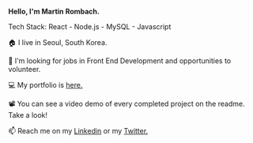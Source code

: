 **Hello, I'm Martin Rombach.** 

Tech Stack:
React - Node.js - MySQL - Javascript


🏠 I live in Seoul, South Korea.

👀 I'm looking for jobs in Front End Development and opportunities to volunteer.

💻 My portfolio is <a href="https://www.martinrombachdev.com/portfolio">here.</a>

📽️ You can see a video demo of every completed project on the readme. Take a look!

📫 Reach me on my <a href="https://www.linkedin.com/in/martin-rombach-0a67b266/">Linkedin</a> or my <a href="https://img.shields.io/twitter/follow/MartinRombach88">Twitter. </a>



<!---
martinrombach88/martinrombach88 is a ✨ special ✨ repository because its `README.md` (this file) appears on your GitHub profile.
You can click the Preview link to take a look at your changes.
--->
